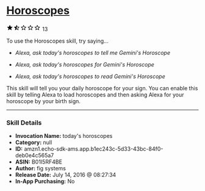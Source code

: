 # [Horoscopes](http://alexa.amazon.com/#skills/amzn1.echo-sdk-ams.app.b1ec243c-5d33-43bc-84f0-deb0e4c565a7)
![1.9 stars](../../images/ic_star_black_18dp_1x.png)![1.9 stars](../../images/ic_star_half_black_18dp_1x.png)![1.9 stars](../../images/ic_star_border_black_18dp_1x.png)![1.9 stars](../../images/ic_star_border_black_18dp_1x.png)![1.9 stars](../../images/ic_star_border_black_18dp_1x.png) 13

To use the Horoscopes skill, try saying...

* *Alexa, ask today's horoscopes to tell me Gemini's Horoscope*

* *Alexa, ask today's horoscopes for Gemini's Horoscope*

* *Alexa, ask today's horoscopes to read Gemini's Horoscope*

This skill will tell you your daily horoscope for your sign. You can enable this skill by telling Alexa to load horoscopes and then asking Alexa for your horoscope by your birth sign.

***

### Skill Details

* **Invocation Name:** today's horoscopes
* **Category:** null
* **ID:** amzn1.echo-sdk-ams.app.b1ec243c-5d33-43bc-84f0-deb0e4c565a7
* **ASIN:** B01I5RF4BE
* **Author:** fig systems
* **Release Date:** July 14, 2016 @ 08:27:34
* **In-App Purchasing:** No
